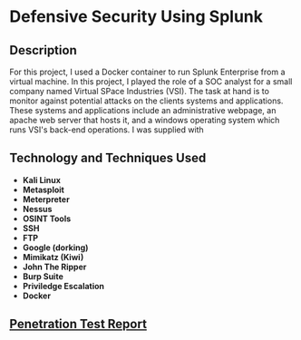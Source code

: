 <h1>Defensive Security Using Splunk</h1>

<h2>Description</h2>
For this project, I used a Docker container to run Splunk Enterprise from a virtual machine. In this project, I played the role of a SOC analyst for a small company named Virtual SPace Industries (VSI). The task at hand is to monitor against potential attacks on the clients systems and applications. These systems and applications include an administrative webpage, an apache web server that hosts it, and a windows operating system which runs VSI's back-end operations. I was supplied with 

<br />


<h2>Technology and Techniques Used</h2>

- <b>Kali Linux</b>
- <b>Metasploit</b>
- <b>Meterpreter</b>
- <b>Nessus</b>
- <b>OSINT Tools</b>
- <b>SSH</b>
- <b>FTP</b>
- <b>Google (dorking)</b>
- <b>Mimikatz (Kiwi)</b>
- <b>John The Ripper</b>
- <b>Burp Suite</b>
- <b>Priviledge Escalation</b>
- <b>Docker</b>

<h2><a href="https://docs.google.com/document/d/1QNYcVPrbqpvZhN_VlixlCzird5D07DFH/edit?usp=sharing&ouid=103560831394445962272&rtpof=true&sd=true">Penetration Test Report</a></h2>

<p align="center">



























</p>
<!--
 ```diff
- text in red
+ text in green
! text in orange
# text in gray
@@ text in purple (and bold)@@
```
--!>
